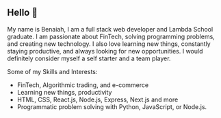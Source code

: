 Hello 👋 
-------------------
My name is Benaiah, I am a full stack web developer and Lambda School graduate. I am passionate about FinTech, solving programming problems, and creating new technology. I also love learning new things, constantly staying productive, and always looking for new opportunities. I would definitely consider myself a self starter and a team player.

Some of my Skills and Interests:

- FinTech, Algorithmic trading, and e-commerce
- Learning new things, productivity
- HTML, CSS, React.js, Node.js, Express, Next.js and more
- Programmatic problem solving with Python, JavaScript, or Node.js.
